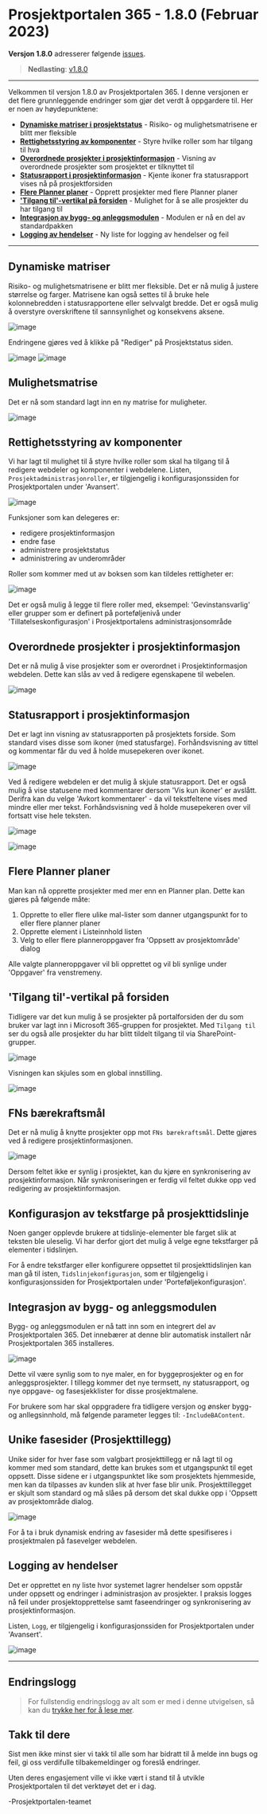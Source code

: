 # Prosjektportalen 365 - 1.8.0 (Februar 2023)

**Versjon 1.8.0** adresserer følgende [issues](https://github.com/Puzzlepart/prosjektportalen365/issues?q=is%3Aissue+is%3Aclosed+milestone%3A1.8).
> **Nedlasting**: [v1.8.0](https://github.com/Puzzlepart/prosjektportalen365/releases)

---

Velkommen til versjon 1.8.0 av Prosjektportalen 365. I denne versjonen er det flere grunnleggende endringer som gjør det verdt å oppgardere til. Her er noen av høydepunktene:

- **[Dynamiske matriser i prosjektstatus](#dynamiske-matriser)** - Risiko- og mulighetsmatrisene er blitt mer fleksible
- **[Rettighetsstyring av komponenter](#rettighetsstyring-av-komponenter)** - Styre hvilke roller som har tilgang til hva
- **[Overordnede prosjekter i prosjektinformasjon](#overordnede-prosjekter-i-prosjektinformasjon)** - Visning av overordnede prosjekter som prosjektet er tilknyttet til
- **[Statusrapport i prosjektinformasjon](#statusrapport-i-prosjektinformasjon)** - Kjente ikoner fra statusrapport vises nå på prosjektforsiden
- **[Flere Planner planer](#flere-planner-planer)** - Opprett prosjekter med flere Planner planer
- **['Tilgang til'-vertikal på forsiden](#tilgang-til-vertikal-på-forsiden)** - Mulighet for å se alle prosjekter du har tilgang til
- **[Integrasjon av bygg- og anleggsmodulen](#integrasjon-av-bygg--og-anleggsmodulen)** - Modulen er nå en del av standardpakken
- **[Logging av hendelser](#logging-av-hendelser)** - Ny liste for logging av hendelser og feil

---

## Dynamiske matriser

Risiko- og mulighetsmatrisene er blitt mer fleksible. Det er nå mulig å justere størrelse og farger. Matrisene kan også settes til å bruke hele kolonnebredden i statusrapportene eller selvvalgt bredde. Det er også mulig å overstyre overskriftene til sannsynlighet og konsekvens aksene.

![image](./assets/1.8/usikkerhetsmatrise-3.png)

Endringene gjøres ved å klikke på "Rediger" på Prosjektstatus siden.

![image](./assets/1.8/usikkerhetsmatrise-1.png) ![image](./assets/1.8/usikkerhetsmatrise-2.png)

## Mulighetsmatrise

Det er nå som standard lagt inn en ny matrise for muligheter.

![image](./assets/1.8/mulighetsmatrise.png)

## Rettighetsstyring av komponenter

Vi har lagt til mulighet til å styre hvilke roller som skal ha tilgang til å redigere webdeler og komponenter i webdelene. Listen, `Prosjektadministrasjonroller`, er tilgjengelig i konfigurasjonssiden for Prosjektportalen under 'Avansert'.

![image](./assets/1.8/prosjektadministrasjonsroller.png)

Funksjoner som kan delegeres er:

- redigere prosjektinformasjon
- endre fase
- administrere prosjektstatus
- administrering av underområder

Roller som kommer med ut av boksen som kan tildeles rettigheter er:

![image](./assets/1.8/prosjektadministrasjonsroller-liste.png)

Det er også mulig å legge til flere roller med, eksempel: 'Gevinstansvarlig' eller grupper som er definert på porteføljenivå under 'Tillatelseskonfigurasjon' i Prosjektportalens administrasjonsområde

## Overordnede prosjekter i prosjektinformasjon

Det er nå mulig å vise prosjekter som er overordnet i Prosjektinformasjon webdelen. Dette kan slås av ved å redigere egenskapene til webelen.

![image](./assets/1.8/overordnet.png)

## Statusrapport i prosjektinformasjon

Det er lagt inn visning av statusrapporten på prosjektets forside. Som standard vises disse som ikoner (med statusfarge). Forhåndsvisning av tittel og kommentar får du ved å holde musepekeren over ikonet.

![image](./assets/1.8/statusrapport-prosjektinfo-1.png)

Ved å redigere webdelen er det mulig å skjule statusrapport. Det er også mulig å vise statusene med kommentarer dersom 'Vis kun ikoner' er avslått. Derifra kan du velge 'Avkort kommentarer' - da vil tekstfeltene vises med mindre eller mer tekst. Forhåndsvisning ved å holde musepekeren over vil fortsatt vise hele teksten.

![image](./assets/1.8/statusrapport-prosjektinfo-2.png)

![image](./assets/1.8/statusrapport-prosjektinfo-3.png)

## Flere Planner planer

Man kan nå opprette prosjekter med mer enn en Planner plan. Dette kan gjøres på følgende måte:

1. Opprette to eller flere ulike mal-lister som danner utgangspunkt for to eller flere planner planer
2. Opprette element i Listeinnhold listen
3. Velg to eller flere planneroppgaver fra 'Oppsett av prosjektområde' dialog

Alle valgte planneroppgaver vil bli opprettet og vil bli synlige under 'Oppgaver' fra venstremeny.

## 'Tilgang til'-vertikal på forsiden

Tidligere var det kun mulig å se prosjekter på portalforsiden der du som bruker var lagt inn i Microsoft 365-gruppen for prosjektet. Med `Tilgang til` ser du også alle prosjekter du har blitt tildelt tilgang til via SharePoint-grupper.

![image](./assets/1.8/tilgang-til-vertikal.png)

Visningen kan skjules som en global innstilling.

![image](./assets/1.8/tilgang-til-visning.png)

## FNs bærekraftsmål

Det er nå mulig å knytte prosjekter opp mot `FNs bærekraftsmål`. Dette gjøres ved å redigere prosjektinformasjonen.

![image](./assets/1.8/fns-baerekraftsmal.png)

Dersom feltet ikke er synlig i prosjektet, kan du kjøre en synkronisering av prosjektinformasjon. Når synkroniseringen er ferdig vil feltet dukke opp ved redigering av prosjektinformasjon.

## Konfigurasjon av tekstfarge på prosjekttidslinje

Noen ganger opplevde brukere at tidslinje-elementer ble farget slik at teksten ble uleselig. Vi har derfor gjort det mulig å velge egne tekstfarger på elementer i tidslinjen.

For å endre tekstfarger eller konfigurere oppsettet til prosjekttidslinjen kan man gå til isten, `Tidslinjekonfigurasjon`, som er tilgjengelig i konfigurasjonssiden for Prosjektportalen under 'Porteføljekonfigurasjon'.

## Integrasjon av bygg- og anleggsmodulen

Bygg- og anleggsmodulen er nå tatt inn som en integrert del av Prosjektportalen 365. Det innebærer at denne blir automatisk installert når Prosjektportalen 365 installeres.

![image](./assets/1.8/ba-mal.png)

Dette vil være synlig som to nye maler, en for byggeprosjekter og en for anleggsprosjekter. I tillegg kommer det nye termsett, ny statusrapport, og nye oppgave- og fasesjekklister for disse prosjektmalene.

For brukere som har skal oppgradere fra tidligere versjon og ønsker bygg- og anllegsinnhold, må følgende parameter legges til: `-IncludeBAContent`.

## Unike fasesider (Prosjekttillegg)

Unike sider for hver fase som valgbart prosjekttillegg er nå lagt til og kommer med som standard, dette kan brukes som et utgangspunkt til eget oppsett. Disse sidene er i utgangspunktet like som prosjektets hjemmeside, men kan da tilpasses av kunden slik at hver fase blir unik. Prosjekttillegget er skjult som standard og må slåes på dersom det skal dukke opp i 'Oppsett av prosjektområde dialog.

![image](./assets/1.8/fasesider.png)

For å ta i bruk dynamisk endring av fasesider må dette spesifiseres i prosjektmalen på fasevelger webdelen.

## Logging av hendelser

Det er opprettet en ny liste hvor systemet lagrer hendelser som oppstår under oppsett og endringer i administrasjon av prosjekter. I praksis logges nå feil under prosjektopprettelse samt faseendringer og synkronisering av prosjektinformasjon.

Listen, `Logg`, er tilgjengelig i konfigurasjonssiden for Prosjektportalen under 'Avansert'.

![image](./assets/1.8/logg.png)

---
## Endringslogg

> For fullstendig endringslogg av alt som er med i denne utvigelsen, så kan du [trykke her for å lese mer](../CHANGELOG.md#180---28022023).

## Takk til dere

Sist men ikke minst sier vi takk til alle som har bidratt til å melde inn bugs og feil, gi oss verdifulle tilbakemeldinger og foreslå endringer.

Uten deres engasjement ville vi ikke vært i stand til å utvikle Prosjektportalen til det verktøyet det er i dag.

-Prosjektportalen-teamet
